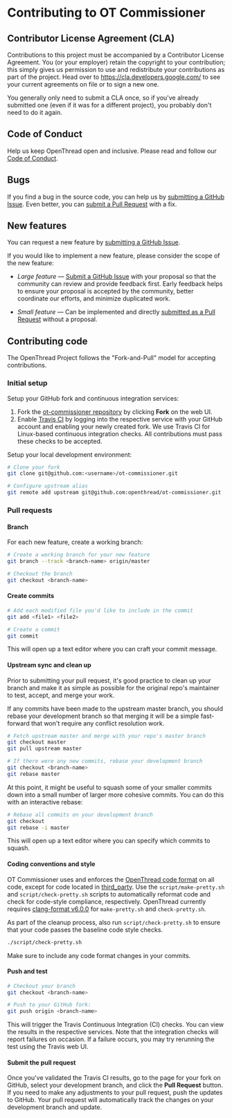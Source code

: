# Contributing to OT Commissioner

## Contributor License Agreement (CLA)

Contributions to this project must be accompanied by a Contributor License Agreement. You (or your employer) retain the copyright to your contribution; this simply gives us permission to use and redistribute your contributions as part of the project. Head over to <https://cla.developers.google.com/> to see your current agreements on file or to sign a new one.

You generally only need to submit a CLA once, so if you've already submitted one (even if it was for a different project), you probably don't need to do it again.

## Code of Conduct

Help us keep OpenThread open and inclusive.  Please read and follow our [Code of Conduct](CODE_OF_CONDUCT.md).

## Bugs

If you find a bug in the source code, you can help us by [submitting a GitHub Issue](https://github.com/openthread/ot-commissioner/issues/new). Even better, you can [submit a Pull Request](#submitting-a-pull-request) with a fix.

## New features

You can request a new feature by [submitting a GitHub Issue](https://github.com/openthread/ot-commissioner/issues/new).

If you would like to implement a new feature, please consider the scope of the new feature:

* *Large feature* — [Submit a GitHub Issue](https://github.com/openthread/ot-commissioner/issues/new) with your proposal so that the community can review and provide feedback first. Early feedback helps to ensure your proposal is accepted by the community, better coordinate our efforts, and minimize duplicated work.

* *Small feature* — Can be implemented and directly [submitted as a Pull Request](#submitting-a-pull-request) without a proposal.

## Contributing code

The OpenThread Project follows the "Fork-and-Pull" model for accepting contributions.

### Initial setup

Setup your GitHub fork and continuous integration services:

1. Fork the [ot-commissioner repository](https://github.com/openthread/ot-commissioner) by clicking **Fork** on the web UI.
1. Enable [Travis CI](https://travis-ci.org/) by logging into the respective service with your GitHub account and enabling your newly created fork. We use Travis CI for Linux-based continuous integration checks. All contributions must pass these checks to be accepted.

Setup your local development environment:

```bash
# Clone your fork
git clone git@github.com:<username>/ot-commissioner.git

# Configure upstream alias
git remote add upstream git@github.com:openthread/ot-commissioner.git
```

### Pull requests

#### Branch

For each new feature, create a working branch:

```bash
# Create a working branch for your new feature
git branch --track <branch-name> origin/master

# Checkout the branch
git checkout <branch-name>
```

#### Create commits

```bash
# Add each modified file you'd like to include in the commit
git add <file1> <file2>

# Create a commit
git commit
```

This will open up a text editor where you can craft your commit message.

#### Upstream sync and clean up

Prior to submitting your pull request, it's good practice to clean up your branch and make it as simple as possible for the original repo's maintainer to test, accept, and merge your work.

If any commits have been made to the upstream master branch, you should rebase your development branch so that merging it will be a simple fast-forward that won't require any conflict resolution work.

```bash
# Fetch upstream master and merge with your repo's master branch
git checkout master
git pull upstream master

# If there were any new commits, rebase your development branch
git checkout <branch-name>
git rebase master
```

At this point, it might be useful to squash some of your smaller commits down into a small number of larger more cohesive commits. You can do this with an interactive rebase:

```bash
# Rebase all commits on your development branch
git checkout
git rebase -i master
```

This will open up a text editor where you can specify which commits to squash.

#### Coding conventions and style

OT Commissioner uses and enforces the [OpenThread code format](./.clang-format) on all code, except for code located in [third_party](third_party).  Use the `script/make-pretty.sh` and `script/check-pretty.sh` scripts to automatically reformat code and check for code-style compliance, respectively. OpenThread currently requires [clang-format v6.0.0](http://releases.llvm.org/download.html#6.0.0) for `make-pretty.sh` and `check-pretty.sh`.

As part of the cleanup process, also run `script/check-pretty.sh` to ensure that your code passes the baseline code style checks.

```bash
./script/check-pretty.sh
```

Make sure to include any code format changes in your commits.

#### Push and test

```bash
# Checkout your branch
git checkout <branch-name>

# Push to your GitHub fork:
git push origin <branch-name>
```

This will trigger the Travis Continuous Integration (CI) checks. You can view the results in the respective services. Note that the integration checks will report failures on occasion. If a failure occurs, you may try rerunning the test using the Travis web UI.

#### Submit the pull request

Once you've validated the Travis CI results, go to the page for your fork on GitHub, select your development branch, and click the **Pull Request** button. If you need to make any adjustments to your pull request, push the updates to GitHub. Your pull request will automatically track the changes on your development branch and update.
